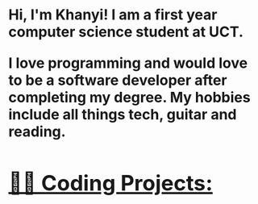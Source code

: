 <h1>Hi, I'm Khanyi! I am a first year computer science student at UCT.
  
  I love programming and would love to be a software developer after completing my degree. 
My hobbies include all things tech, guitar and reading. <br/><a href="https://github.com/khanyiz919"> 





<h2>👨‍💻 Coding Projects:</h2>




